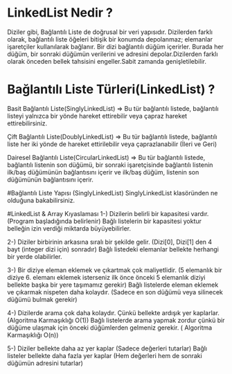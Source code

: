 ﻿# LinkedList Nedir ? 
 Diziler gibi, Bağlantılı Liste de doğrusal bir veri yapısıdır. Dizilerden farklı olarak, bağlantılı liste öğeleri bitişik bir konumda depolanmaz; elemanlar işaretçiler kullanılarak bağlanır. Bir dizi bağlantılı düğüm içerirler. Burada her düğüm, bir sonraki düğümün verilerini ve adresini depolar.Dizilerden farklı olarak önceden bellek tahsisini engeller.Sabit zamanda genişletilebilir.

# Bağlantılı Liste Türleri(LinkedList) ?
Basit Bağlantılı Liste(SinglyLinkedList) => Bu tür bağlantılı listede, bağlantılı listeyi yalnızca bir yönde hareket ettirebilir veya çapraz
hareket ettirebilirsiniz.

Çift Bağlantılı Liste(DoublyLinkedList) => Bu tür bağlantılı listede, bağlantılı liste her iki yönde de hareket ettirilebilir 
veya çaprazlanabilir (İleri ve Geri)

Dairesel Bağlantılı Liste(CircularLinkedList) => Bu tür bağlantılı listede, bağlantılı listenin son düğümü, bir sonraki
işaretçisinde bağlantılı listenin ilk/baş düğümünün bağlantısını içerir ve ilk/baş düğüm, listenin son düğümünün bağlantısını içerir. 

#Bağlantılı Liste Yapısı (SinglyLinkedList)
SinglyLinkedList klasöründen ne olduğuna bakabilirsiniz.

#LinkedList & Array Kıyaslaması 
1-) Dizilerin belirli bir kapasitesi vardır. (Program başladığında belirlenir)
	Bağlı listelerin bir kapasitesi yoktur belleğin izin verdiği miktarda büyüyebilirler.

2-) Diziler birbirinin arkasına sıralı bir şekilde gelir. (Dizi[0], Dizi[1] den 4 bayt (integer dizi için) sonradır)
	Bağlı listedeki elemanlar bellekte herhangi bir yerde olabilirler.

3-) Bir diziye eleman eklemek ve çıkartmak çok maliyetlidir. (5 elemanlık bir diziye 6. elemanı eklemek isterseniz ilk önce önceki 5 elemanlık diziyi bellekte başka bir yere taşımamız gerekir)
	Bağlı listelerde eleman eklemek ve çıkarmak nispeten daha kolaydır. (Sadece en son düğümü veya silinecek düğümü bulmak gerekir)

4-) Dizilerde arama çok daha kolaydır. Çünkü bellekte ardışık yer kaplarlar. (Algoritma Karmaşıklığı O(1))
	Bağlı listelerde arama yapmak zordur çünkü bir düğüme ulaşmak için önceki düğümlerden gelmeniz gerekir. ( Algoritma Karmaşıklığı O(n))

5-) Diziler bellekte daha az yer kaplar (Sadece değerleri tutarlar)
	Bağlı listeler bellekte daha fazla yer kaplar (Hem değerleri hem de sonraki düğümün adresini tutarlar)



